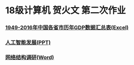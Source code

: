 # 18级计算机 贺火文 第二次作业
### [1949-2016年中国各省市历年GDP数据汇总表(Excel)](https://github.com/Wen1203054281/SecondHomeWork/raw/master/1949-2016%E5%B9%B4%E4%B8%AD%E5%9B%BD%E5%90%84%E7%9C%81%E5%B8%82%E5%8E%86%E5%B9%B4GDP%E6%95%B0%E6%8D%AE%E6%B1%87%E6%80%BB%E8%A1%A8.xlsx)
### [人工智能发展(PPT)](https://github.com/Wen1203054281/SecondHomeWork/blob/master/人工智能发展.ppt)
### [网络结构调研(Word)](https://github.com/Wen1203054281/SecondHomeWork/blob/master/网络结构调研.docx)
